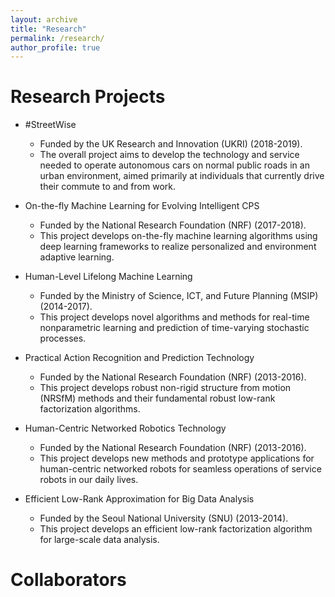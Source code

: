```yaml
---
layout: archive
title: "Research"
permalink: /research/
author_profile: true
---
```


Research Projects
=====
* #StreetWise 
  * Funded by the UK Research and Innovation (UKRI) (2018-2019).
  * The overall project aims to develop the technology and service needed to operate
  autonomous cars on normal public roads in an urban environment, aimed primarily
  at individuals that currently drive their commute to and from work.
  
* On-the-fly Machine Learning for Evolving Intelligent CPS 
  * Funded by the National Research Foundation (NRF) (2017-2018).
  * This project develops on-the-fly machine learning algorithms using deep learning
  frameworks to realize personalized and environment adaptive learning.

* Human-Level Lifelong Machine Learning 
  * Funded by the Ministry of Science, ICT, and Future Planning (MSIP) (2014-2017).
  * This project develops novel algorithms and methods for real-time nonparametric
  learning and prediction of time-varying stochastic processes.
 
* Practical Action Recognition and Prediction Technology 
  * Funded by the National Research Foundation (NRF) (2013-2016).
  * This project develops robust non-rigid structure from motion (NRSfM) methods and
  their fundamental robust low-rank factorization algorithms.
 
* Human-Centric Networked Robotics Technology 
  * Funded by the National Research Foundation (NRF) (2013-2016).
  * This project develops new methods and prototype applications for human-centric
  networked robots for seamless operations of service robots in our daily lives.
 
* Efficient Low-Rank Approximation for Big Data Analysis 
  * Funded by the Seoul National University (SNU) (2013-2014).
  * This project develops an efficient low-rank factorization algorithm for large-scale
  data analysis.
  
Collaborators
=====

